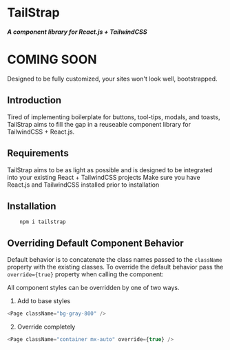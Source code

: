 # TailStrap

**_A component library for React.js + TailwindCSS_**

# COMING SOON

Designed to be fully customized, your sites won't look well, bootstrapped.

## Introduction

Tired of implementing boilerplate for buttons, tool-tips, modals, and toasts,
TailStrap aims to fill the gap in a reuseable component library for TailwindCSS + React.js.

## Requirements

TailStrap aims to be as light as possible and is designed to be integrated into your existing React + TailwindCSS projects
Make sure you have React.js and TailwindCSS installed prior to installation

## Installation

```
    npm i tailstrap
```

## Overriding Default Component Behavior

Default behavior is to concatenate the class names passed to the `className` property with the existing classes. To override the default behavior pass the `override={true}` property when calling the component:

All component styles can be overridden by one of two ways.

1. Add to base styles

```js
<Page className="bg-gray-800" />
```

2. Override completely

```js
<Page className="container mx-auto" override={true} />
```
